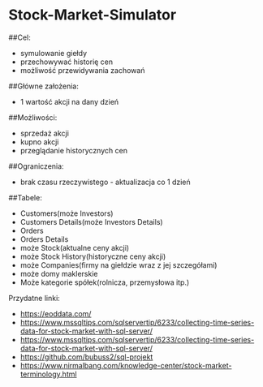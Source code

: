 # Stock-Market-Simulator
##Cel:
* symulowanie giełdy
* przechowywać historię cen
* możliwość przewidywania zachowań

##Główne założenia:
* 1 wartość akcji na dany dzień


##Możliwości:
* sprzedaż akcji
* kupno akcji
* przeglądanie historycznych cen

##Ograniczenia:
* brak czasu rzeczywistego - aktualizacja co 1 dzień

##Tabele:
* Customers(może Investors)
* Customers Details(może Investors Details)
* Orders
* Orders Details
* może Stock(aktualne ceny akcji)
* może Stock History(historyczne ceny akcji)
* może Companies(firmy na giełdzie wraz z  jej szczegółami)
* może domy maklerskie
* Może kategorie spółek(rolnicza, przemysłowa itp.)

Przydatne linki:
* https://eoddata.com/
* https://www.mssqltips.com/sqlservertip/6233/collecting-time-series-data-for-stock-market-with-sql-server/
* https://www.mssqltips.com/sqlservertip/6233/collecting-time-series-data-for-stock-market-with-sql-server/
* https://github.com/bubuss2/sql-projekt
* https://www.nirmalbang.com/knowledge-center/stock-market-terminology.html
